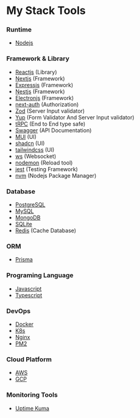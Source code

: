 # My Stack Tools

### Runtime

- [Nodejs](https://nodejs.org/en)

### Framework & Library

- [Reactjs](https://react.dev/) (Library)
- [Nextjs](https://nextjs.org/) (Framework)
- [Expressjs](https://expressjs.com/) (Framework)
- [Nestjs](https://nestjs.com/) (Framework)
- [Electronjs](https://www.electronjs.org/) (Framework)
- [next-auth](https://next-auth.js.org/) (Authorization)
- [Zod](https://zod.dev/) (Server Input validator)
- [Yup](https://github.com/jquense/yup) (Form Validator And Server Input validator)
- [tRPC](https://trpc.io/) (End to End type safe)
- [Swagger](https://swagger.io/) (API Documentation)
- [MUI](https://mui.com/) (UI)
- [shadcn](https://ui.shadcn.com/) (UI)
- [tailwindcss](https://tailwindcss.com/) (UI)
- [ws](https://github.com/websockets/ws) (Websocket)
- [nodemon](https://nodemon.io/) (Reload tool)
- [jest](https://jestjs.io/) (Testing Framework)
- [nvm](https://github.com/nvm-sh/nvm) (Nodejs Package Manager)

### Database

- [PostgreSQL](https://www.postgresql.org/)
- [MySQL](https://www.mysql.com/)
- [MongoDB](https://www.mongodb.com/)
- [SQLite](https://www.sqlite.org/)
- [Redis](https://redis.io/) (Cache Database)

### ORM

- [Prisma](https://www.prisma.io/)

### Programing Language

- [Javascript](https://developer.mozilla.org/en-US/docs/Web/JavaScript)
- [Typescript](https://www.typescriptlang.org/)

### DevOps

- [Docker](https://www.docker.com/) 
- [K8s](https://kubernetes.io/)
- [Nginx](https://nginx.org/en/)
- [PM2](https://pm2.keymetrics.io/)

### Cloud Platform

- [AWS](https://aws.amazon.com/)
- [GCP](https://cloud.google.com/)

### Monitoring Tools

- [Uptime Kuma](https://github.com/louislam/uptime-kuma)
